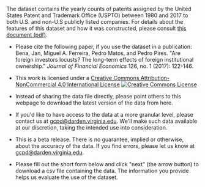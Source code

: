 The dataset contains the yearly counts of patents assigned by the United States Patent and Trademark Office (USPTO) between 1980 and 2017 to both U.S. and non-U.S publicly listed companies. For details about the features of this dataset and how it was constructed, please consult <a href="/documents/DataConstructionDetails_v01.pdf"> this document (pdf)</a>.

- Please cite the following paper, if you use the dataset in a publication:
  Bena, Jan, Miguel A. Ferreira, Pedro Matos, and Pedro Pires. "Are foreign investors locusts? The long-term effects of foreign institutional ownership." *Journal of Financial Economics* 126, no. 1 (2017): 122-146.

- This work is licensed under a [Creative Commons Attribution-NonCommercial 4.0 International License](http://creativecommons.org/licenses/by-nc/4.0/) <a href="http://creativecommons.org/licenses/by-nc/4.0/"><img alt="Creative Commons License" style="border-width:0" src="https://i.creativecommons.org/l/by-nc/4.0/80x15.png"/></a>
- Instead of sharing the data file directly, please point others to this webpage to download the latest version of the data from here.
- If you'd like to have access to the data at a more granular level, please contact us at <gcpd@darden.virginia.edu>. We'll make such data available at our discretion, taking the intended use into consideration.
- This is a beta release. There is no guarantee, implied or otherwise, about the accuracy of the data. If you find errors, please let us know at <gcpd@darden.virginia.edu>.
- Please fill out the short form below and click "next" (the arrow button) to download a csv file containing the data. The information you provide helps us evaluate the use of the dataset.
